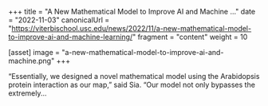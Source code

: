 +++
title = "A New Mathematical Model to Improve AI and Machine ..."
date = "2022-11-03"
canonicalUrl = "https://viterbischool.usc.edu/news/2022/11/a-new-mathematical-model-to-improve-ai-and-machine-learning/"
fragment = "content"
weight = 10

[asset]
    image = "a-new-mathematical-model-to-improve-ai-and-machine.png"
+++

“Essentially, we designed a novel mathematical model using the Arabidopsis 
protein interaction as our map,” said Sia. “Our model not only bypasses the 
extremely...
